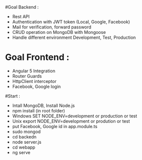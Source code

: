 
#Goal Backend :

- Rest API
- Authentication with JWT token (Local, Google, Facebook)
- Mail for verification, forward password
- CRUD operation on MongoDB with Mongoose
- Handle different environment Development, Test, Production

# Goal Frontend :

- Angular 5 Integration
- Router Guards
- HttpClient interceptor
- Facebook, Google login

#Start :

- Intall MongoDB, Install Node.js
- npm install (in root folder)
- Windows SET NODE_ENV=development or production or test
- Unix export NODE_ENV=development or prodution or test
- put Facebook, Google id in app.module.ts
- sudo mongod
- cd backedn
- node server.js
- cd webapp
- ng serve
